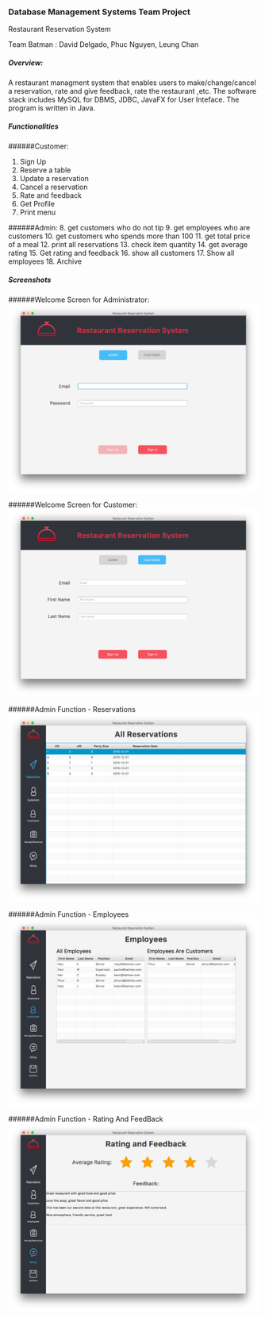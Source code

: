### Database Management Systems Team Project
Restaurant Reservation System

Team Batman : David Delgado, Phuc Nguyen, Leung Chan

##### Overview:
A restaurant managment system that enables users to make/change/cancel a reservation, rate and give feedback, rate the restaurant ,etc.
The software stack includes MySQL for DBMS, JDBC, JavaFX for User Inteface. The program is written in Java.


##### Functionalities 

######Customer:
1. Sign Up
2. Reserve a table
3. Update a reservation
4. Cancel a reservation
5. Rate and feedback
6. Get Profile
7. Print menu

######Admin:
8. get customers who do not tip
9. get employees who are customers
10. get customers who spends more than 100
11. get total price of a meal
12. print all reservations
13. check item quantity
14. get average rating
15. Get rating and feedback
16. show all customers
17. Show all employees
18. Archive

##### Screenshots
######Welcome Screen for Administrator:
![Welcome Screen for Administrator](/screenshots/WelcomeScreen_Admin.png)

######Welcome Screen for Customer:
![Welcome Screen for Customer](/screenshots/WelcomeScreen_Customer.png)

######Admin Function - Reservations
![Admin Function - Reservations](/screenshots/Admin_AllReservations.png)

######Admin Function - Employees
![Admin Function - Employees](/screenshots/Admin_Employees.png)

######Admin Function - Rating And FeedBack
![Admin Function - Rating and Feedback](/screenshots/Admin_RatingAndFeedback.png)




